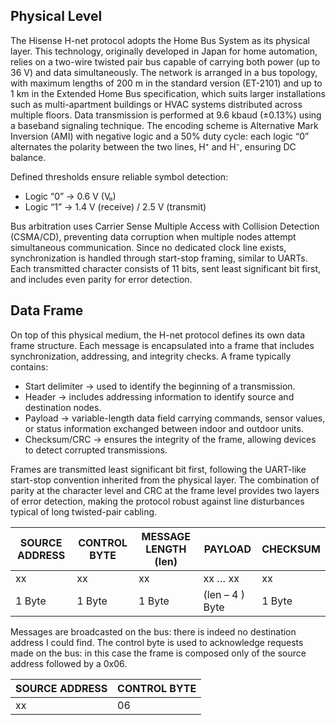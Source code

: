 
## Physical Level
The Hisense H-net protocol adopts the Home Bus System as its physical layer. This technology, originally developed in Japan for home automation, relies on a two-wire twisted pair bus capable of carrying both power (up to 36 V) and data simultaneously.
The network is arranged in a bus topology, with maximum lengths of 200 m in the standard version (ET-2101) and up to 1 km in the Extended Home Bus specification, which suits larger installations such as multi-apartment buildings or HVAC systems distributed across multiple floors.
Data transmission is performed at 9.6 kbaud (±0.13%) using a baseband signaling technique. The encoding scheme is Alternative Mark Inversion (AMI) with negative logic and a 50% duty cycle: each logic “0” alternates the polarity between the two lines, H⁺ and H⁻, ensuring DC balance.

Defined thresholds ensure reliable symbol detection:
* Logic “0” → 0.6 V (Vₗₗ)
* Logic “1” → 1.4 V (receive) / 2.5 V (transmit)
  
Bus arbitration uses Carrier Sense Multiple Access with Collision Detection (CSMA/CD), preventing data corruption when multiple nodes attempt simultaneous communication.
Since no dedicated clock line exists, synchronization is handled through start-stop framing, similar to UARTs. Each transmitted character consists of 11 bits, sent least significant bit first, and includes even parity for error detection.


## Data Frame
On top of this physical medium, the H-net protocol defines its own data frame structure. Each message is encapsulated into a frame that includes synchronization, addressing, and integrity checks.
A frame typically contains:
* Start delimiter → used to identify the beginning of a transmission.
* Header → includes addressing information to identify source and destination nodes.
* Payload → variable-length data field carrying commands, sensor values, or status information exchanged between indoor and outdoor units.
* Checksum/CRC → ensures the integrity of the frame, allowing devices to detect corrupted transmissions.

Frames are transmitted least significant bit first, following the UART-like start-stop convention inherited from the physical layer. The combination of parity at the character level and CRC at the frame level provides two layers of error detection, making the protocol robust against line disturbances typical of long twisted-pair cabling.

|SOURCE ADDRESS|CONTROL BYTE| MESSAGE LENGTH (len) |PAYLOAD |	CHECKSUM |
|--|--|--|--|--|
|xx|	xx|	xx|	xx … xx	|xx |
|1 Byte |	1 Byte | 1 Byte | (len – 4 )  Byte	| 1 Byte |

Messages are broadcasted on the bus: there is indeed no destination address I could find. The control byte is used to acknowledge requests made on the bus: in this case the frame is composed only of the source address followed by a 0x06.

|SOURCE ADDRESS|CONTROL BYTE|
|--|--|
|xx|06|
